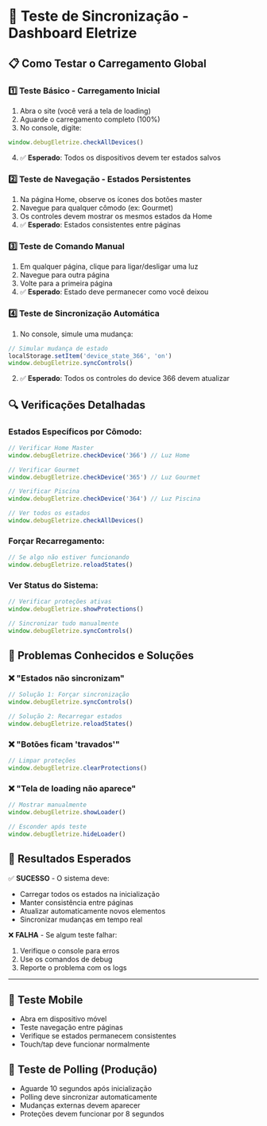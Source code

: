# 🧪 Teste de Sincronização - Dashboard Eletrize

## 📋 Como Testar o Carregamento Global

### 1️⃣ **Teste Básico - Carregamento Inicial**
1. Abra o site (você verá a tela de loading)
2. Aguarde o carregamento completo (100%)
3. No console, digite:
```javascript
window.debugEletrize.checkAllDevices()
```
4. ✅ **Esperado**: Todos os dispositivos devem ter estados salvos

### 2️⃣ **Teste de Navegação - Estados Persistentes**
1. Na página Home, observe os ícones dos botões master
2. Navegue para qualquer cômodo (ex: Gourmet)
3. Os controles devem mostrar os mesmos estados da Home
4. ✅ **Esperado**: Estados consistentes entre páginas

### 3️⃣ **Teste de Comando Manual**
1. Em qualquer página, clique para ligar/desligar uma luz
2. Navegue para outra página
3. Volte para a primeira página
4. ✅ **Esperado**: Estado deve permanecer como você deixou

### 4️⃣ **Teste de Sincronização Automática**
1. No console, simule uma mudança:
```javascript
// Simular mudança de estado
localStorage.setItem('device_state_366', 'on')
window.debugEletrize.syncControls()
```
2. ✅ **Esperado**: Todos os controles do device 366 devem atualizar

## 🔍 **Verificações Detalhadas**

### Estados Específicos por Cômodo:
```javascript
// Verificar Home Master
window.debugEletrize.checkDevice('366') // Luz Home

// Verificar Gourmet  
window.debugEletrize.checkDevice('365') // Luz Gourmet

// Verificar Piscina
window.debugEletrize.checkDevice('364') // Luz Piscina

// Ver todos os estados
window.debugEletrize.checkAllDevices()
```

### Forçar Recarregamento:
```javascript
// Se algo não estiver funcionando
window.debugEletrize.reloadStates()
```

### Ver Status do Sistema:
```javascript
// Verificar proteções ativas
window.debugEletrize.showProtections()

// Sincronizar tudo manualmente
window.debugEletrize.syncControls()
```

## 🚨 **Problemas Conhecidos e Soluções**

### ❌ "Estados não sincronizam"
```javascript
// Solução 1: Forçar sincronização
window.debugEletrize.syncControls()

// Solução 2: Recarregar estados
window.debugEletrize.reloadStates()
```

### ❌ "Botões ficam 'travados'"
```javascript
// Limpar proteções
window.debugEletrize.clearProtections()
```

### ❌ "Tela de loading não aparece"
```javascript
// Mostrar manualmente
window.debugEletrize.showLoader()

// Esconder após teste
window.debugEletrize.hideLoader()
```

## 🎯 **Resultados Esperados**

✅ **SUCESSO** - O sistema deve:
- Carregar todos os estados na inicialização
- Manter consistência entre páginas
- Atualizar automaticamente novos elementos
- Sincronizar mudanças em tempo real

❌ **FALHA** - Se algum teste falhar:
1. Verifique o console para erros
2. Use os comandos de debug
3. Reporte o problema com os logs

---

## 📱 **Teste Mobile**
- Abra em dispositivo móvel
- Teste navegação entre páginas
- Verifique se estados permanecem consistentes
- Touch/tap deve funcionar normalmente

## 🔄 **Teste de Polling (Produção)**
- Aguarde 10 segundos após inicialização
- Polling deve sincronizar automaticamente
- Mudanças externas devem aparecer
- Proteções devem funcionar por 8 segundos